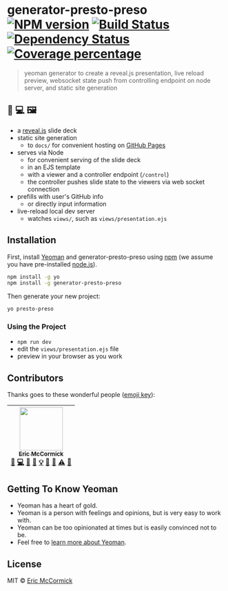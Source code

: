 # generator-presto-preso [![NPM version][npm-image]][npm-url] [![Build Status][travis-image]][travis-url] [![Dependency Status][daviddm-image]][daviddm-url] [![Coverage percentage][codecov-image]][codecov-url]
> yeoman generator to create a reveal.js presentation, live reload preview, websocket state push from controlling endpoint on node server, and static site generation

## 🎉 💻 🖼

- a [reveal.js](http://lab.hakim.se/reveal-js/) slide deck
- static site generation
  - to `docs/` for convenient hosting on [GitHub Pages](https://pages.github.com/)
- serves via Node
  - for convenient serving of the slide deck
  - in an EJS template
  - with a viewer and a controller endpoint (`/control`)
  - the controller pushes slide state to the viewers via web socket connection
- prefills with user's GitHub info
  - or directly input information
- live-reload local dev server
  - watches `views/`, such as `views/presentation.ejs`

## Installation

First, install [Yeoman](http://yeoman.io) and generator-presto-preso using [npm](https://www.npmjs.com/) (we assume you have pre-installed [node.js](https://nodejs.org/)).

```bash
npm install -g yo
npm install -g generator-presto-preso
```

Then generate your new project:

```bash
yo presto-preso
```

### Using the Project

- `npm run dev`
- edit the `views/presentation.ejs` file
- preview in your browser as you work


## Contributors

Thanks goes to these wonderful people ([emoji key](https://github.com/kentcdodds/all-contributors#emoji-key)):

<!-- ALL-CONTRIBUTORS-LIST:START - Do not remove or modify this section -->
| [<img src="https://avatars3.githubusercontent.com/u/622118?v=4" width="100px;"/><br /><sub>Eric McCormick</sub>](https://ericmccormick.io)<br />[🐛](https://github.com/edm00se/generator-presto-preso/issues?q=author%3Aedm00se "Bug reports") [💻](https://github.com/edm00se/generator-presto-preso/commits?author=edm00se "Code") [🎨](#design-edm00se "Design") [📖](https://github.com/edm00se/generator-presto-preso/commits?author=edm00se "Documentation") [💡](#example-edm00se "Examples") [🤔](#ideas-edm00se "Ideas, Planning, & Feedback") [👀](#review-edm00se "Reviewed Pull Requests") [⚠️](https://github.com/edm00se/generator-presto-preso/commits?author=edm00se "Tests") [🔧](#tool-edm00se "Tools") |
| :---: |
<!-- ALL-CONTRIBUTORS-LIST:END -->

## Getting To Know Yeoman

 * Yeoman has a heart of gold.
 * Yeoman is a person with feelings and opinions, but is very easy to work with.
 * Yeoman can be too opinionated at times but is easily convinced not to be.
 * Feel free to [learn more about Yeoman](http://yeoman.io/).

## License

MIT © [Eric McCormick](https://ericmccormick.io/)


[npm-image]: https://badge.fury.io/js/generator-presto-preso.svg
[npm-url]: https://npmjs.org/package/generator-presto-preso
[travis-image]: https://travis-ci.org/edm00se/generator-presto-preso.svg?branch=master
[travis-url]: https://travis-ci.org/edm00se/generator-presto-preso
[daviddm-image]: https://david-dm.org/edm00se/generator-presto-preso.svg?theme=shields.io
[daviddm-url]: https://david-dm.org/edm00se/generator-presto-preso
[codecov-image]: https://codecov.io/github/edm00se/generator-presto-preso/coverage.svg
[codecov-url]: https://codecov.io/github/edm00se/generator-presto-preso
